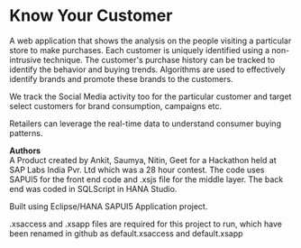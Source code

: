 Know Your Customer
==================

A web application that shows the analysis on the people visiting a particular store to make purchases. Each customer is uniquely identified using a non-intrusive technique. The customer's purchase history can be tracked to identify the behavior and buying trends. Algorithms are used to effectively identify brands and promote these brands to the customers. 

We track the Social Media activity too for the particular customer and target select customers for brand consumption, campaigns etc.

Retailers can leverage the real-time data to understand consumer buying patterns.

__**Authors**__  
A Product created by Ankit, Saumya, Nitin, Geet for a Hackathon held at SAP Labs India Pvr. Ltd which was a 28 hour contest. The code uses SAPUI5 for the front end code and .xsjs file for the middle layer. The back end was coded in SQLScript in HANA Studio.  

Built using Eclipse/HANA SAPUI5 Application project.  

.xsaccess and .xsapp files are required for this project to run, which have been renamed in github as default.xsaccess and default.xsapp
